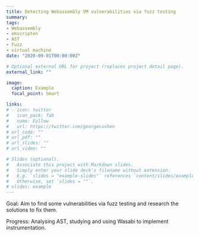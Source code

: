 ```yaml
---
title: Detecting Webassembly VM vulnerabilities via fuzz testing
summary: 
tags:
- Webassembly
- emscripten
- AST
- Fuzz
- virtual machine
date: "2020-09-01T00:00:00Z"

# Optional external URL for project (replaces project detail page).
external_link: ""

image:
  caption: Example
  focal_point: Smart

links:
# - icon: twitter
#   icon_pack: fab
#   name: Follow
#   url: https://twitter.com/georgecushen
# url_code: ""
# url_pdf: ""
# url_slides: ""
# url_video: ""

# Slides (optional).
#   Associate this project with Markdown slides.
#   Simply enter your slide deck's filename without extension.
#   E.g. `slides = "example-slides"` references `content/slides/example-slides.md`.
#   Otherwise, set `slides = ""`.
# slides: example
---
```


Goal: Aim to find some vulnerabilities via fuzz testing and research the solutions to fix them.

Progress: Analysing AST, studying and using Wasabi to implement instrumentation.